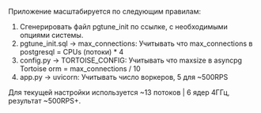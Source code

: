 Приложение масштабируется по следующим правилам:
1. Сгенерировать файл pgtune_init по ссылке, с необходимыми
опциями системы.
2. pgtune_init.sql -> max_connections: Учитывать что max_connections в postgresql = CPUs (потоки) * 4
3. config.py -> TORTOISE_CONFIG: Учитывать что maxsize в asyncpg Tortoise orm = max_connections / 10
4. app.py -> uvicorn: Учитывать число воркеров, 5 для ~500RPS

Для текущей настройки используется ~13 потоков | 6 ядер 4ГГц, 
результат ~500RPS+.

